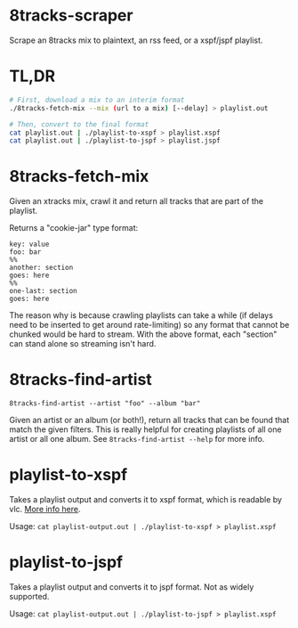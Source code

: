 # 8tracks-scraper
Scrape an 8tracks mix to plaintext, an rss feed, or a xspf/jspf playlist.

# TL,DR
```bash
# First, download a mix to an interim format
./8tracks-fetch-mix --mix (url to a mix) [--delay] > playlist.out

# Then, convert to the final format
cat playlist.out | ./playlist-to-xspf > playlist.xspf
cat playlist.out | ./playlist-to-jspf > playlist.jspf
```

# 8tracks-fetch-mix
Given an xtracks mix, crawl it and return all tracks that are part of the playlist.

Returns a "cookie-jar" type format:
```
key: value
foo: bar
%%
another: section
goes: here
%%
one-last: section
goes: here
```

The reason why is because crawling playlists can take a while (if delays need to be inserted to get
around rate-limiting) so any format that cannot be chunked would be hard to stream. With the above
format, each "section" can stand alone so streaming isn't hard.

# 8tracks-find-artist
```
8tracks-find-artist --artist "foo" --album "bar"
```

Given an artist or an album (or both!), return all tracks that can be found that match the given
filters. This is really helpful for creating playlists of all one artist or all one album. See
`8tracks-find-artist --help` for more info.

# playlist-to-xspf
Takes a playlist output and converts it to xspf format, which is readable by vlc. [More info
here](http://www.xspf.org/quickstart/).

Usage: `cat playlist-output.out | ./playlist-to-xspf > playlist.xspf`

# playlist-to-jspf
Takes a playlist output and converts it to jspf format. Not as widely supported.

Usage: `cat playlist-output.out | ./playlist-to-jspf > playlist.xspf`
